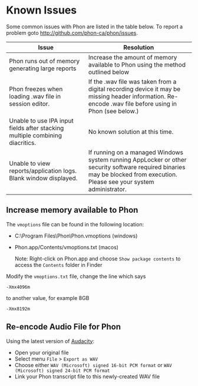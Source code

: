 # Known Issues

Some common issues with Phon are listed in the table below. To report a problem goto http://github.com/phon-ca/phon/issues.

| Issue | Resolution |
| --- | --- |
| Phon runs out of memory generating large reports | Increase the amount of memory available to Phon using the method outlined below |
| Phon freezes when loading .wav file in session editor. | If the .wav file was taken from a digital recording device it may be missing header information.  Re-encode .wav file before using in Phon (see below.) |
| Unable to use IPA input fields after stacking multiple combining diacritics. | No known solution at this time. |
| Unable to view reports/application logs. Blank window displayed. | If running on a managed Windows system running AppLocker or other security software required binaries may be blocked from execution.  Please see your system administrator. |

## Increase memory available to Phon

The ```vmoptions``` file can be found in the following location:

 * C:\\Program Files\\Phon\\Phon.vmoptions (windows)

 * Phon.app/Contents/vmoptions.txt (macos)
   
   Note: Right-click on Phon.app and choose ```Show package contents``` to access the ```Contents``` folder in Finder

Modify the ```vmoptions.txt``` file, change the line which says

```
-Xmx4096m
```

to another value, for example 8GB

```
-Xmx8192m
```

## Re-encode Audio File for Phon

Using the latest version of [Audacity](https://www.audacityteam.org/):
 
 * Open your original file
 * Select menu ```File``` > ```Export as WAV```
 * Choose either ```WAV (Microsoft) signed 16-bit PCM format``` or ```WAV (Microsoft) signed 24-bit PCM format```
 * Link your Phon transcript file to this newly-created WAV file
